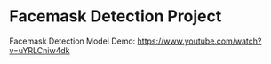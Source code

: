 # Facemask Detection Project
Facemask Detection Model Demo: 
https://www.youtube.com/watch?v=uYRLCniw4dk
